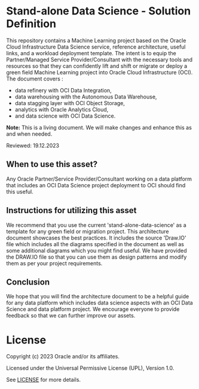 # Stand-alone Data Science - Solution Definition

This repository contains a Machine Learning project based on the Oracle Cloud Infrastructure Data Science service, reference architecture, useful links, and a workload deployment template. The intent is to equip the Partner/Managed Service Provider/Consultant with the necessary tools and resources so that they can confidently lift and shift or migrate or deploy a green field Machine Learning project into Oracle Cloud Infrastructure (OCI). The document covers : 

- data refinery with OCI Data Integration,
- data warehousing with the Autonomous Data Warehouse,
- data stagging layer with OCI Object Storage,
- analytics with Oracle Analytics Cloud,
- and data science with OCI Data Science.

__Note:__ This is a living document. We will make changes and enhance this as and when needed.

Reviewed: 19.12.2023

## When to use this asset?

Any Oracle Partner/Service Provider/Consultant working on a data platform that includes an OCI Data Science project deployment to OCI should find this useful. 

## Instructions for utilizing this asset

We recommend that you use the current 'stand-alone-data-science' as a template for any green field or migration project. This architecture document showcases the best practices. It includes the source 'Draw.IO' file which includes all the diagrams specified in the document as well as some additional diagrams which you might find useful. We have provided the DRAW.IO file so that you can use them as design patterns and modify them as per your project requirements.

## Conclusion

We hope that you will find the architecture document to be a helpful guide for any data platform which includes data science aspects with an OCI Data Science and data platform project. We encourage everyone to provide feedback so that we can further improve our assets.

# License
 
Copyright (c) 2023 Oracle and/or its affiliates.
 
Licensed under the Universal Permissive License (UPL), Version 1.0.
 
See [LICENSE](LICENSE) for more details.
